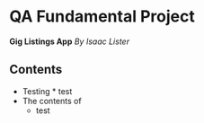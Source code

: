 # QA Fundamental Project

**Gig Listings App** _By Isaac Lister_
## Contents

* Testing
		* test
 * The contents of
 	* test

